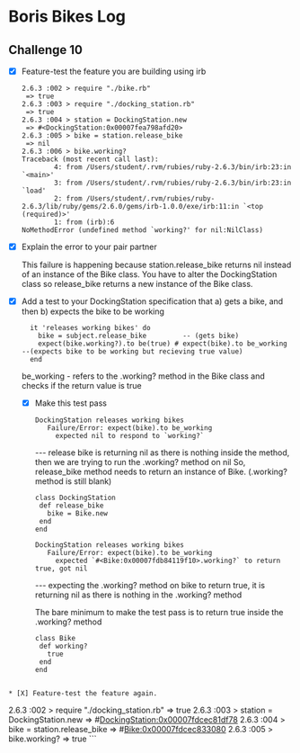 # Boris Bikes Log

## Challenge 10

* [X] Feature-test the feature you are building using irb

    ```
    2.6.3 :002 > require "./bike.rb"
     => true 
    2.6.3 :003 > require "./docking_station.rb"
     => true 
    2.6.3 :004 > station = DockingStation.new
     => #<DockingStation:0x00007fea798afd20> 
    2.6.3 :005 > bike = station.release_bike
     => nil 
    2.6.3 :006 > bike.working?
    Traceback (most recent call last):
            4: from /Users/student/.rvm/rubies/ruby-2.6.3/bin/irb:23:in `<main>'
            3: from /Users/student/.rvm/rubies/ruby-2.6.3/bin/irb:23:in `load'
            2: from /Users/student/.rvm/rubies/ruby-2.6.3/lib/ruby/gems/2.6.0/gems/irb-1.0.0/exe/irb:11:in `<top (required)>'
            1: from (irb):6
    NoMethodError (undefined method `working?' for nil:NilClass)
    ```
* [X] Explain the error to your pair partner

    This failure is happening because station.release_bike returns nil instead of an instance of the Bike class. You have to   alter the DockingStation class so release_bike returns a new instance of the Bike class.



* [X] Add a test to your DockingStation specification that a) gets a bike, and then b) expects the bike to be working

   ```
     it 'releases working bikes' do
       bike = subject.release_bike         -- (gets bike)
       expect(bike.working?).to be(true) # expect(bike).to be_working     --(expects bike to be working but recieving true value)
     end
     ```
  
     be_working - refers to the .working? method in the Bike class and checks if the return value is true
  
  * [X] Make this test pass
  
     ```
     DockingStation releases working bikes
        Failure/Error: expect(bike).to be_working
          expected nil to respond to `working?`
     ```
     --- release bike is returning nil as there is nothing inside the method, then we are trying to run the .working? method on nil
     So, release_bike method needs to return an instance of Bike. (.working? method is still blank)

     ```
     class DockingStation
      def release_bike
        bike = Bike.new
      end
     end
    ```
  
  
  
  
     ```
     DockingStation releases working bikes
        Failure/Error: expect(bike).to be_working
          expected `#<Bike:0x00007fdb84119f10>.working?` to return true, got nil
     ```
     --- expecting the .working? method on bike to return true, it is returning nil as there is nothing in the .working? method

     The bare minimum to make the test pass is to return true inside the .working? method

     ```
     class Bike
      def working?
        true
      end
    end
 ```
  
* [X] Feature-test the feature again.

   ```
   2.6.3 :002 > require "./docking_station.rb"
    => true 
   2.6.3 :003 > station = DockingStation.new
    => #<DockingStation:0x00007fdcec81df78> 
   2.6.3 :004 > bike = station.release_bike
    => #<Bike:0x00007fdcec833080> 
   2.6.3 :005 > bike.working?
    => true 
    ```
